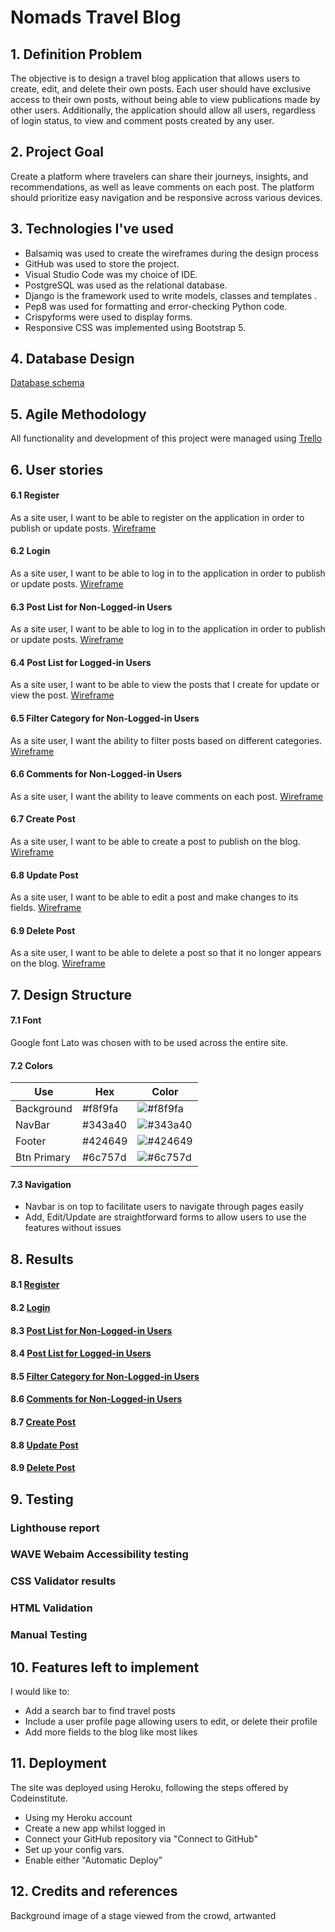 
# Nomads Travel Blog

## 1. Definition Problem

The objective is to design a travel blog application that allows users to create, edit, and delete their own posts. Each user should have exclusive access to their own posts, without being able to view publications made by other users. Additionally, the application should allow all users, regardless of login status, to view and comment posts created by any user.

## 2. Project Goal
Create a platform where travelers can share their journeys, insights, and recommendations, as well as leave comments on each post. The platform should prioritize easy navigation and be responsive across various devices.

## 3. Technologies I've used
- Balsamiq was used to create the wireframes during the design process
- GitHub was used to store the project.
- Visual Studio Code was my choice of IDE.
- PostgreSQL was used as the relational database.
- Django is the framework used to write models, classes and templates .
- Pep8 was used for formatting and error-checking Python code.
- Crispyforms were used to display forms.
- Responsive CSS was implemented using Bootstrap 5.

## 4. Database Design
[Database schema](https://github.com/julifmontoya/django-blog-temp/blob/master/doc/3_DB_Schema.jpg)

## 5. Agile Methodology
All functionality and development of this project were managed using [Trello](https://github.com/julifmontoya/django-blog-temp/blob/master/doc/3_DB_Schema.jpg)

## 6. User stories

####  6.1 Register
As a site user, I want to be able to register on the application in order to publish or update posts. [Wireframe](https://github.com/julifmontoya/django-blog-temp/blob/master/doc/6_1_Register.png)

####  6.2 Login
As a site user, I want to be able to log in to the application in order to publish or update posts. [Wireframe](https://github.com/julifmontoya/django-blog-temp/blob/master/doc/6_2_Login.png)

####  6.3 Post List for Non-Logged-in Users
As a site user, I want to be able to log in to the application in order to publish or update posts. [Wireframe](https://github.com/julifmontoya/django-blog-temp/blob/master/doc/6_3_Post%20List%20Non-Logged-in.png)

####  6.4 Post List for Logged-in Users
As a site user, I want to be able to view the posts that I create for update or view the post. [Wireframe](https://github.com/julifmontoya/django-blog-temp/blob/master/doc/6_4_FIlter%20Category.png)

####  6.5 Filter Category for Non-Logged-in Users
As a site user, I want the ability to filter posts based on different categories.
[Wireframe](https://github.com/julifmontoya/django-blog-temp/blob/master/doc/6_5_Comments.png)

####  6.6 Comments for Non-Logged-in Users
As a site user, I want the ability to leave comments on each post. [Wireframe](https://github.com/julifmontoya/django-blog-temp/blob/master/doc/6_6_Post%20List%20for%20Logged-in.png)

#### 6.7 Create Post
As a site user, I want to be able to create a post to publish on the blog. [Wireframe](https://github.com/julifmontoya/django-blog-temp/blob/master/doc/6_7_Create%20Post.png)

#### 6.8 Update Post
As a site user, I want to be able to edit a post and make changes to its fields.
[Wireframe](https://github.com/julifmontoya/django-blog-temp/blob/master/doc/6_8_Update.png.png)

#### 6.9 Delete Post
As a site user, I want to be able to delete a post so that it no longer appears on the blog. [Wireframe](https://github.com/julifmontoya/django-blog-temp/blob/master/doc/6_9_Delete%20Confirm.png)

## 7. Design Structure

#### 7.1 Font
Google font Lato was chosen with to be used across the entire site.

#### 7.2 Colors
| Use           | Hex     | Color                                                    |
| ------------- | ------- | -------------------------------------------------------- |
| Background    | #f8f9fa | ![#f8f9fa](https://via.placeholder.com/10/f8f9fa?text=+) |
| NavBar        | #343a40 | ![#343a40](https://via.placeholder.com/10/343a40?text=+) |
| Footer        | #424649 | ![#424649](https://via.placeholder.com/10/424649?text=+) |
| Btn Primary   | #6c757d | ![#6c757d](https://via.placeholder.com/10/6c757d?text=+) |

#### 7.3 Navigation
- Navbar is on top to facilitate users to navigate through pages easily
- Add, Edit/Update are straightforward forms to allow users to use the features without issues

## 8. Results

####  8.1 [Register]()

####  8.2 [Login]()

####  8.3 [Post List for Non-Logged-in Users]()

####  8.4 [Post List for Logged-in Users]()

####  8.5 [Filter Category for Non-Logged-in Users]()

####  8.6 [Comments for Non-Logged-in Users]()

#### 8.7 [Create Post]()

#### 8.8 [Update Post]()

#### 8.9 [Delete Post]()

## 9. Testing
### Lighthouse report
### WAVE Webaim Accessibility testing
### CSS Validator results
### HTML Validation
### Manual Testing

## 10. Features left to implement
I would like to: 
-	Add a search bar to find travel posts
-	Include a user profile page allowing users to edit, or delete their profile
-	Add more fields to the blog like most likes

## 11. Deployment
The site was deployed using Heroku, following the steps offered by Codeinstitute.
- Using my Heroku account 
- Create a new app whilst logged in
- Connect your GitHub repository via "Connect to GitHub"
- Set up your config vars.
- Enable either "Automatic Deploy”

## 12. Credits and references
Background image of a stage viewed from the crowd, artwanted
